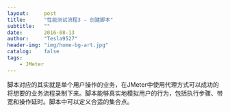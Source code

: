 ```yaml
---
layout:     post
title:      "性能测试流程3 – 创建脚本"
subtitle:   ""
date:       2016-08-13
author:     "Tesla9527"
header-img: "img/home-bg-art.jpg"
catalog:    false
tags:
    - JMeter
---
```


脚本对应的其实就是单个用户操作的业务，在JMeter中使用代理方式可以成功的将想要的业务流程录制下来。脚本能够真实地模拟用户的行为，包括执行步骤、带宽和操作延时。脚本中可以定义合适的集合点。

